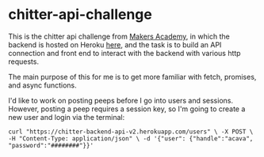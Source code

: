 # chitter-api-challenge

This is the chitter api challenge from [Makers Academy](https://github.com/Makers-Academy), in which the backend is hosted on Heroku [here](https://chitter-backend-api-v2.herokuapp.com/), and the task is to build an API connection and front end to interact with the backend with various http requests.

The main purpose of this for me is to get more familiar with fetch, promises, and async functions.

I'd like to work on posting peeps before I go into users and sessions. However, posting a peep requires a session key, so I'm going to create a new user and login via the terminal:

`curl "https://chitter-backend-api-v2.herokuapp.com/users" \
  -X POST \
  -H "Content-Type: application/json" \
  -d '{"user": {"handle":"acava", "password":"########"}}'`
